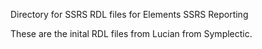 Directory for SSRS RDL files for Elements SSRS Reporting

These are the inital RDL files from Lucian from Symplectic.
